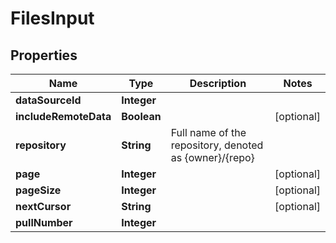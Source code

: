 

# FilesInput


## Properties

| Name | Type | Description | Notes |
|------------ | ------------- | ------------- | -------------|
|**dataSourceId** | **Integer** |  |  |
|**includeRemoteData** | **Boolean** |  |  [optional] |
|**repository** | **String** | Full name of the repository, denoted as {owner}/{repo} |  |
|**page** | **Integer** |  |  [optional] |
|**pageSize** | **Integer** |  |  [optional] |
|**nextCursor** | **String** |  |  [optional] |
|**pullNumber** | **Integer** |  |  |



